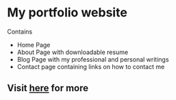  # My portfolio website
 Contains
 - Home Page
 - About Page with downloadable resume 
 - Blog Page with my professional and personal writings
 - Contact page containing links on how to contact me
## Visit [here](https://tanav2202.github.io/index.html) for more
